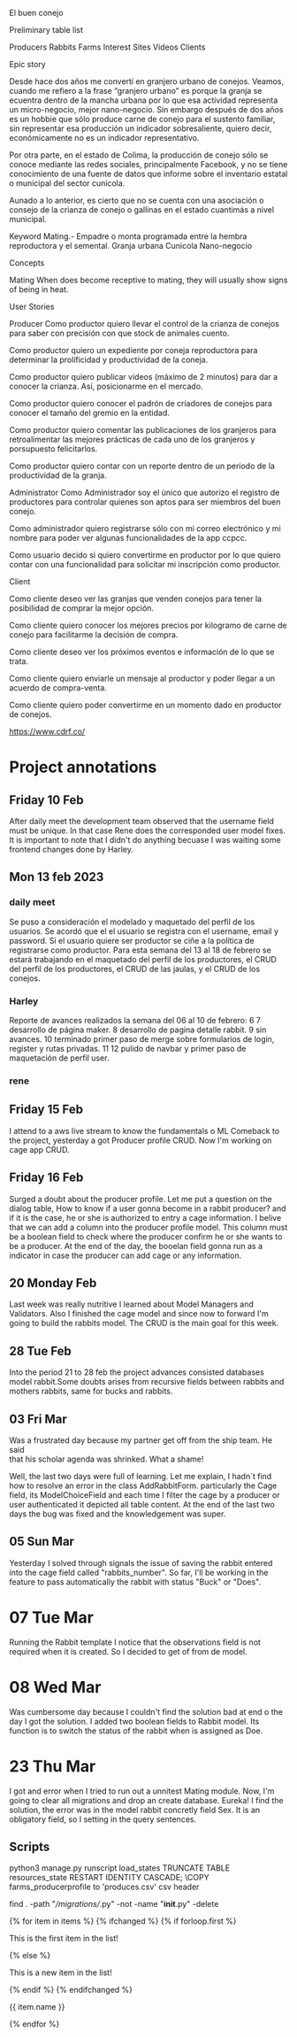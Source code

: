 El buen conejo

Preliminary table list

Producers
Rabbits
Farms
Interest Sites
Videos
Clients


Epic story

Desde hace dos años me convertí en granjero urbano de conejos. Veamos, cuando me refiero a la frase “granjero urbano” es porque la granja se ecuentra dentro de la mancha urbana por lo que esa actividad representa un micro-negocio, mejor  nano-negocio. Sin embargo después de dos años es un hobbie que sólo produce carne de conejo para el sustento familiar, sin representar esa producción un indicador sobresaliente, quiero decir, económicamente no es un indicador representativo.

Por otra parte, en el estado de Colima, la producción de conejo sólo se conoce mediante las redes sociales, principalmente Facebook, y no se tiene conocimiento de una fuente de datos que informe sobre el inventario estatal o municipal del sector cunicola.

Aunado a lo anterior, es cierto que no se cuenta con una asociación o consejo de la crianza de conejo o gallinas en el estado cuantimás a nivel municipal.


Keyword
Mating.- Empadre o monta programada entre la hembra reproductora y el semental.
Granja urbana
Cunicola
Nano-negocio


Concepts

Mating
When does become receptive to mating, they will usually show signs of being in heat. 


User Stories

Producer
Como productor quiero llevar el control de la crianza de conejos para saber con precisión con que stock de animales cuento.

Como productor quiero un expediente por coneja reproductora para determinar la prolificidad y productividad de la coneja.

Como productor quiero publicar videos (máximo de 2 minutos) para dar a conocer la crianza. Así, posicionarme en el mercado.

Como productor quiero conocer el padrón de criadores de conejos para conocer el tamaño del
 gremio en la entidad.

Como productor  quiero comentar las publicaciones de los granjeros para retroalimentar las mejores prácticas de cada uno de los granjeros y porsupuesto felicitarlos.

Como productor quiero contar con un reporte dentro de un periodo de la productividad de la granja.


Administrator
Como Administrador soy el único que autorizo el registro de productores para controlar quienes son aptos para ser miembros del buen conejo.

Como administrador quiero registrarse sólo con mi correo electrónico y mi nombre para poder ver algunas funcionalidades de la app  ccpcc. 

Como usuario decido si quiero convertirme en productor por lo que quiero contar con una funcionalidad para solicitar mi inscripción como productor. 

 








Client

Como cliente deseo ver las granjas que venden conejos para tener la posibilidad de comprar la mejor opción.

Como cliente quiero conocer los mejores precios por kilogramo de carne de conejo para facilitarme la decisión de compra.

Como cliente deseo ver  los próximos eventos  e información de lo que se trata.

Como cliente quiero enviarle un mensaje al productor y poder llegar a un acuerdo de compra-venta.

Como cliente quiero poder convertirme en un momento dado en productor de conejos.


https://www.cdrf.co/

# Project annotations

## Friday 10 Feb
After daily meet the development team observed that the username field must be unique.
In that case Rene does the corresponded user model fixes.
It is important to note that I didn't do anything becuase I was waiting some frontend changes done by Harley.

## Mon 13 feb 2023
### daily meet
Se puso a consideración el modelado y maquetado del perfil de los usuarios. 
Se acordó que el el usuario se registra con el username, email y password. Si el usuario quiere ser productor se ciñe a la política de registrarse como productor. 
Para esta semana del 13 al 18 de febrero se estará trabajando en el maquetado del perfil de los productores, el CRUD del perfil de los productores, el CRUD de las jaulas, y el CRUD de los conejos.

### Harley
Reporte de avances realizados la semana del 06 al 10 de febrero:
  6 7 desarrollo de página maker.
  8   desarrollo de pagina detalle rabbit.
  9   sin avances.
  10  terminado primer paso de merge sobre formularios de login, register y rutas privadas.
  11 12 pulido de navbar y primer paso de maquetación de perfil user.
### rene

## Friday 15 Feb
I attend to a aws live stream to know the fundamentals o ML
Comeback to the project, yesterday a got Producer profile CRUD.  Now I'm working on cage app CRUD.

## Friday 16 Feb

Surged a doubt about the producer profile. Let me put a question on the dialog table, How to know if a user gonna become in a rabbit producer? 
and if it is the case,  he or she is authorized to entry a cage information.
I belive that we can add a column into the producer profile model. This column must be a boolean field to check where the producer confirm he or she wants to be a producer. At the end of the day, the booelan field gonna run as a indicator in case the producer can add cage or any information.

## 20 Monday  Feb
Last week was really nutritive I learned about Model Managers and Validators. Also I finished the cage model and since now to forward I'm going to build the rabbits model. The CRUD is the main goal for this week.

## 28 Tue Feb
Into the period 21 to 28 feb the project advances consisted databases model rabbit.Some doubts arises from recursive fields between rabbits and mothers rabbits, same for bucks and rabbits.

## 03 Fri Mar
Was a frustrated day because my partner get off from the ship team. He said  
that his scholar agenda was shrinked. What a shame!

Well, the last two days were full of learning. Let me explain, I hadn´t find how to resolve an error in the class AddRabbitForm. particularly the Cage field, its ModelChoiceField and each time I filter the cage by a producer or user authenticated it depicted all table content.
At the end of the last two days the bug was fixed and the knowledgement was super.
## 05 Sun Mar
Yesterday I solved through signals the issue of saving the rabbit entered into the cage field called "rabbits_number".
So far, I'll be working in the feature to pass automatically the rabbit with status "Buck" or "Does".
# 07 Tue Mar
Running the Rabbit template I notice that the observations field is not required when it is created. So I decided to get of from de model.

# 08 Wed Mar
Was cumbersome day because I couldn't find the solution bad at end o the day I got the solution. I added two boolean fields to Rabbit model. Its function is to switch the status of the rabbit when is assigned as Doe.

# 23 Thu Mar

I got and error when I tried to run out a unnitest Mating module. Now, I'm going to clear all migrations and drop an create database.
Eureka! I find the solution, the error was in the model rabbit concretly field Sex. It is an obligatory field, so I setting in the query sentences. 
## Scripts
python3 manage.py runscript load_states
TRUNCATE TABLE resources_state RESTART IDENTITY CASCADE;
\COPY farms_producerprofile to 'produces.csv' csv header


find . -path "*/migrations/*.py" -not -name "__init__.py" -delete

{% for item in items %}
    {% ifchanged %}
        {% if forloop.first %}
            <p>This is the first item in the list!</p>
        {% else %}
            <p>This is a new item in the list!</p>
        {% endif %}
    {% endifchanged %}
    <p>{{ item.name }}</p>
{% endfor %}